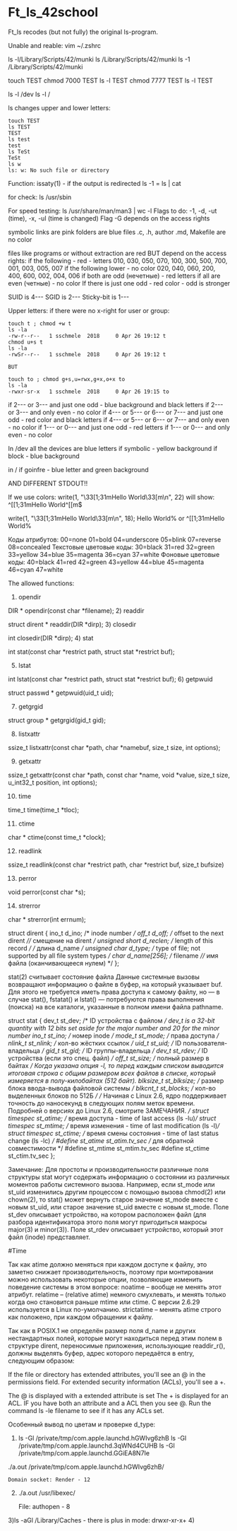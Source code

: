 # Ft_ls_42school
Ft_ls recodes (but not fully) the original ls-program.

Unable and reable: vim ~/.zshrc

ls -l/Library/Scripts/42/munki
ls /Library/Scripts/42/munki
ls -1 /Library/Scripts/42/munki

touch TEST
chmod 7000 TEST
ls -l TEST
chmod 7777 TEST
ls -l TEST

ls -l /dev
ls -l /

ls changes upper and lower letters:

	touch TEST
	ls TEST
	TEST
	ls test
	test
	ls TeSt
	TeSt
	ls w
	ls: w: No such file or directory

Function: issaty(1) - if the output is redirected
ls -1 = ls | cat

for check: ls /usr/sbin

For speed testing: ls /usr/share/man/man3 | wc -l
Flags to do: -1, -d, -ut (time), -x, -ul (time is changed)
Flag -G depends on the access rights

symbolic links are pink
folders are blue
files .c, .h, author .md, Makefile are no color

files like programs or without extraction are red BUT depend on the access rights:
if the following - red - letters
010, 030, 050, 070, 100, 300, 500, 700, 001, 003, 005, 007
if the following lower - no color
020, 040, 060, 200, 400, 600, 002, 004, 006
if both are odd (нечетные) - red letters
if all  are even (четные) - no color
If there is just one odd - red color - odd is stronger

SUID is 4---
SGID is 2---
Sticky-bit is 1---

Upper letters: if there were no x-right for user or group:

	touch t ; chmod +w t
	ls -la
	-rw-r--r--   1 sschmele  2018     0 Apr 26 19:12 t
	chmod u+s t
	ls -la
	-rwSr--r--   1 sschmele  2018     0 Apr 26 19:12 t

	BUT

	touch to ; chmod g+s,u=rwx,g+x,o+x to
	ls -la
	-rwxr-sr-x   1 sschmele  2018     0 Apr 26 19:15 to

if 2--- or 3--- and just one odd - blue background and black letters
if 2--- or 3--- and only even - no color
if 4--- or 5--- or 6--- or 7--- and just one odd - red color and black letters
if 4--- or 5--- or 6--- or 7--- and only even - no color
if 1--- or 0--- and just one odd - red letters
if 1--- or 0--- and only even - no color

In /dev
all the devices are blue letters
if symbolic - yellow background
if block - blue background

in /
if goinfre - blue letter and green background

AND DIFFERENT STDOUT!!

If we use colors:
write(1, "\33[1;31mHello World\33[m\n", 22) will show:
	^[[1;31mHello World^[[m$

write(1, "\33[1;31mHello World\33[m\n", 18);
	Hello World% or
	^[[1;31mHello World%

Коды атрибутов: 00=none 01=bold 04=underscore 05=blink 07=reverse 08=concealed
Текстовые цветовые коды: 30=black 31=red 32=green 33=yellow 34=blue 35=magenta 36=cyan 37=white
Фоновые цветовые коды: 40=black 41=red 42=green 43=yellow 44=blue 45=magenta 46=cyan 47=white



The allowed functions:
1) opendir

DIR *
     opendir(const char *filename);
2) readdir

struct dirent *
     readdir(DIR *dirp);
3) closedir

int
     closedir(DIR *dirp);
4) stat

int
     stat(const char *restrict path, struct stat *restrict buf);

5) lstat

int
     lstat(const char *restrict path, struct stat *restrict buf);
6) getpwuid

struct passwd *
     getpwuid(uid_t uid);

7) getgrgid

 struct group *
      getgrgid(gid_t gid);

8) listxattr

ssize_t
     listxattr(const char *path, char *namebuf, size_t size, int options);

9) getxattr

ssize_t
     getxattr(const char *path, const char *name, void *value, size_t size,
	          u_int32_t position, int options);

10) time

time_t
     time(time_t *tloc);

11) ctime

char *
     ctime(const time_t *clock);

12) readlink

ssize_t
     readlink(const char *restrict path, char *restrict buf, size_t bufsize)

13) perror

void
     perror(const char *s);

14) strerror

char *
     strerror(int errnum);



struct dirent {
  ino_t          d_ino;       /* inode number */
  off_t          d_off;       /* offset to the next dirent *//* смещение на dirent */
  unsigned short d_reclen;    /* length of this record */ /* длина d_name */
  unsigned char  d_type;      /* type of file; not supported
                                 by all file system types */
  char           d_name[256]; /* filename *//* имя файла (оканчивающееся нулем) */
};


stat(2)
считывает состояние файла
Данные системные вызовы возвращают информацию о файле в буфер, на который указывает buf. Для этого не требуется иметь права доступа к самому файлу, но — в случае stat(), fstatat() и lstat() — потребуются права выполнения (поиска) на все каталоги, указанные в полном имени файла pathname.

struct stat {
    dev_t     st_dev;         /* ID устройства с файлом */ dev_t is a 32-bit quantity with 12 bits set aside for the major number and 20 for the minor number
    ino_t     st_ino;         /* номер inode */
    mode_t    st_mode;        /* права доступа */
    nlink_t   st_nlink;       /* кол-во жёстких ссылок */
    uid_t     st_uid;         /* ID пользователя-владельца */
    gid_t     st_gid;         /* ID группы-владельца */
    dev_t     st_rdev;        /* ID устройства (если это спец. файл) */
    off_t     st_size;        /* полный размер в байтах */ 
Когда указана опция -l, то перед каждым списком выводится итоговая строка с общим размером всех файлов в списке, который измеряется в полу-килобайтах (512 байт).
    blksize_t st_blksize;     /* размер блока ввода-вывода
                                 файловой системы */
    blkcnt_t  st_blocks;      /* кол-во выделенных блоков по 512Б */
    /* Начиная с Linux 2.6, ядро поддерживает точность до
       наносекунд в следующих полям меток времени.
       Подробней о версиях до Linux 2.6, смотрите ЗАМЕЧАНИЯ. */
    struct timespec st_atime;  /* время доступа - time of last access (ls -lu)*/
    struct timespec st_mtime;  /* время изменения - time of last modification (ls -l)*/
    struct timespec st_ctime;  /* время смены состояния - time of last status change (ls -lc) */
#define st_atime st_atim.tv_sec      /* для обратной совместимости */
#define st_mtime st_mtim.tv_sec
#define st_ctime st_ctim.tv_sec
};

Замечание: Для простоты и производительности различные поля структуры stat могут содержать информацию о состоянии из различных моментов работы системного вызова. Например, если st_mode или st_uid изменились другим процессом с помощью вызова chmod(2) или chown(2), то stat() может вернуть старое значение st_mode вместе с новым st_uid, или старое значение st_uid вместе с новым st_mode.
Поле st_dev описывает устройство, на котором расположен файл (для разбора идентификатора этого поля могут пригодиться макросы major(3) и minor(3)).
Поле st_rdev описывает устройство, который этот файл (inode) представляет.

#Time

Так как atime должно меняться при каждом доступе к файлу, это заметно снижает производительность, поэтому при монтировании можно использовать некоторые опции, позволяющие изменить поведение системы в этом вопросе:
noatime – вообще не менять этот атрибут.
relatime – (relative atime) немного смухлевать, и менять только когда оно становится раньше mtime или ctime. С версии 2.6.29 используется в Linux по-умолчанию.
strictatime – менять atime строго как положено, при каждом обращении к файлу.



Так как в POSIX.1 не определён размер поля d_name и других нестандартных полей, которые могут находиться перед этим полем в структуре dirent, переносимые приложения, использующие readdir_r(), должны выделять буфер, адрес которого передаётся в entry, следующим образом:


If the file or directory has extended attributes, you'll see an @ in the permissions field. For extended security information (ACLs), you'll see a +.

The @ is displayed with a extended attribute is set
The + is displayed for an ACL.
IF you have both an attribute and a ACL then you see @.
Run the command ls -le filename to see if it has any ACLs set.




Особенный вывод по цветам и проверке d_type:
1) ls -Gl /private/tmp/com.apple.launchd.hGWIvg6zhB
ls -Gl /private/tmp/com.apple.launchd.3qWNd4CUHB
ls -Gl /private/tmp/com.apple.launchd.GGiEA8N7Ie

./a.out /private/tmp/com.apple.launchd.hGWIvg6zhB/

	Domain socket: Render - 12

2) ./a.out /usr/libexec/

	File: authopen - 8

3)ls -aGl /Library/Caches - there is plus in mode: drwxr-xr-x+
4)  
